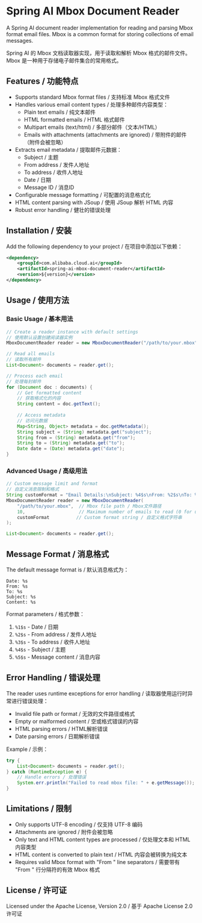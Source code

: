 <!--
  Copyright 2024-2025 the original author or authors.

  Licensed under the Apache License, Version 2.0 (the "License");
  you may not use this file except in compliance with the License.
  You may obtain a copy of the License at

       https://www.apache.org/licenses/LICENSE-2.0

  Unless required by applicable law or agreed to in writing, software
  distributed under the License is distributed on an "AS IS" BASIS,
  WITHOUT WARRANTIES OR CONDITIONS OF ANY KIND, either express or implied.
  See the License for the specific language governing permissions and
  limitations under the License.
-->

# Spring AI Mbox Document Reader

A Spring AI document reader implementation for reading and parsing Mbox format email files. Mbox is a common format for storing collections of email messages.

Spring AI 的 Mbox 文档读取器实现，用于读取和解析 Mbox 格式的邮件文件。Mbox 是一种用于存储电子邮件集合的常用格式。

## Features / 功能特点

- Supports standard Mbox format files / 支持标准 Mbox 格式文件
- Handles various email content types / 处理多种邮件内容类型：
  - Plain text emails / 纯文本邮件
  - HTML formatted emails / HTML 格式邮件
  - Multipart emails (text/html) / 多部分邮件（文本/HTML）
  - Emails with attachments (attachments are ignored) / 带附件的邮件（附件会被忽略）
- Extracts email metadata / 提取邮件元数据：
  - Subject / 主题
  - From address / 发件人地址
  - To address / 收件人地址
  - Date / 日期
  - Message ID / 消息ID
- Configurable message formatting / 可配置的消息格式化
- HTML content parsing with JSoup / 使用 JSoup 解析 HTML 内容
- Robust error handling / 健壮的错误处理

## Installation / 安装

Add the following dependency to your project / 在项目中添加以下依赖：

```xml
<dependency>
    <groupId>com.alibaba.cloud.ai</groupId>
    <artifactId>spring-ai-mbox-document-reader</artifactId>
    <version>${version}</version>
</dependency>
```

## Usage / 使用方法

### Basic Usage / 基本用法

```java
// Create a reader instance with default settings
// 使用默认设置创建阅读器实例
MboxDocumentReader reader = new MboxDocumentReader("/path/to/your.mbox");

// Read all emails
// 读取所有邮件
List<Document> documents = reader.get();

// Process each email
// 处理每封邮件
for (Document doc : documents) {
    // Get formatted content
    // 获取格式化的内容
    String content = doc.getText();
    
    // Access metadata
    // 访问元数据
    Map<String, Object> metadata = doc.getMetadata();
    String subject = (String) metadata.get("subject");
    String from = (String) metadata.get("from");
    String to = (String) metadata.get("to");
    Date date = (Date) metadata.get("date");
}
```

### Advanced Usage / 高级用法

```java
// Custom message limit and format
// 自定义消息限制和格式
String customFormat = "Email Details:\nSubject: %4$s\nFrom: %2$s\nTo: %3$s\nDate: %1$s\n\nContent:\n%5$s";
MboxDocumentReader reader = new MboxDocumentReader(
    "/path/to/your.mbox",  // Mbox file path / Mbox文件路径
    10,                    // Maximum number of emails to read (0 for unlimited) / 最大读取邮件数（0表示无限制）
    customFormat          // Custom format string / 自定义格式字符串
);

List<Document> documents = reader.get();
```

## Message Format / 消息格式

The default message format is / 默认消息格式为：

```
Date: %s
From: %s
To: %s
Subject: %s
Content: %s
```

Format parameters / 格式参数：

1. `%1$s` - Date / 日期
2. `%2$s` - From address / 发件人地址
3. `%3$s` - To address / 收件人地址
4. `%4$s` - Subject / 主题
5. `%5$s` - Message content / 消息内容

## Error Handling / 错误处理

The reader uses runtime exceptions for error handling / 读取器使用运行时异常进行错误处理：

- Invalid file path or format / 无效的文件路径或格式
- Empty or malformed content / 空或格式错误的内容
- HTML parsing errors / HTML解析错误
- Date parsing errors / 日期解析错误

Example / 示例：

```java
try {
    List<Document> documents = reader.get();
} catch (RuntimeException e) {
    // Handle errors / 处理错误
    System.err.println("Failed to read mbox file: " + e.getMessage());
}
```

## Limitations / 限制

- Only supports UTF-8 encoding / 仅支持 UTF-8 编码
- Attachments are ignored / 附件会被忽略
- Only text and HTML content types are processed / 仅处理文本和 HTML 内容类型
- HTML content is converted to plain text / HTML 内容会被转换为纯文本
- Requires valid Mbox format with "From " line separators / 需要带有 "From " 行分隔符的有效 Mbox 格式

## License / 许可证

Licensed under the Apache License, Version 2.0 / 基于 Apache License 2.0 许可证 
